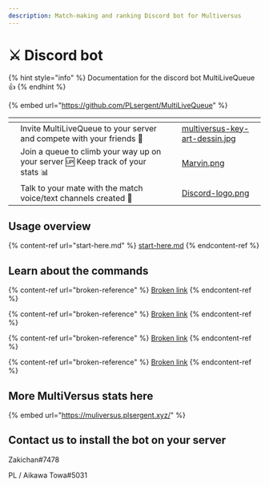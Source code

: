 ```yaml
---
description: Match-making and ranking Discord bot for Multiversus
---
```


# ⚔ Discord bot

{% hint style="info" %}
Documentation for the discord bot MultiLiveQueue :thumbsup:
{% endhint %}

{% embed url="https://github.com/PLsergent/MultiLiveQueue" %}

<table data-view="cards"><thead><tr><th></th><th></th><th></th><th data-hidden data-card-cover data-type="files"></th></tr></thead><tbody><tr><td></td><td>Invite MultiLiveQueue to your server and compete with your friends <span data-gb-custom-inline data-tag="emoji" data-code="1f3b2">🎲</span></td><td></td><td><a href=".gitbook/assets/multiversus-key-art-dessin.jpg">multiversus-key-art-dessin.jpg</a></td></tr><tr><td></td><td>Join a queue to climb your way up on your server <span data-gb-custom-inline data-tag="emoji" data-code="1f199">🆙</span> Keep track of your stats <span data-gb-custom-inline data-tag="emoji" data-code="1f4ca">📊</span></td><td></td><td><a href=".gitbook/assets/Marvin.png">Marvin.png</a></td></tr><tr><td></td><td>Talk to your mate with the match voice/text channels created <span data-gb-custom-inline data-tag="emoji" data-code="1f389">🎉</span></td><td></td><td><a href=".gitbook/assets/Discord-logo.png">Discord-logo.png</a></td></tr></tbody></table>

## Usage overview

{% content-ref url="start-here.md" %}
[start-here.md](start-here.md)
{% endcontent-ref %}

## Learn about the commands

{% content-ref url="broken-reference" %}
[Broken link](broken-reference)
{% endcontent-ref %}

{% content-ref url="broken-reference" %}
[Broken link](broken-reference)
{% endcontent-ref %}

{% content-ref url="broken-reference" %}
[Broken link](broken-reference)
{% endcontent-ref %}

{% content-ref url="broken-reference" %}
[Broken link](broken-reference)
{% endcontent-ref %}

## More MultiVersus stats here

{% embed url="https://muliversus.plsergent.xyz/" %}

## Contact us to install the bot on your server

Zakichan#7478

PL / Aikawa Towa#5031
